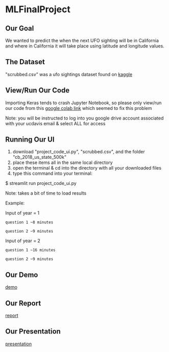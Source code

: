 # MLFinalProject
## Our Goal
We wanted to predict the when the next UFO sighting will be in California and where in California it will take place using latitude and longitude values.

## The Dataset
"scrubbed.csv" was a ufo sightings dataset found on [kaggle](https://www.kaggle.com/datasets/NUFORC/ufo-sightings)

## View/Run Our Code
Importing Keras tends to crash Jupyter Notebook, so please only view/run our code from this [google colab link](https://colab.research.google.com/drive/1LkhfuaI1NOLcgpFoup_GG5OF2Zsy6dzQ?usp=sharing) which seemed to fix this problem


Note: you will be instructed to log into you google drive account associated with your ucdavis email & select ALL for access
## Running Our UI
1. download "project_code_ui.py", "scrubbed.csv", and the folder "cb_2018_us_state_500k"
2. place these items all in the same local directory
3. open the terminal & cd into the directory with all your downloaded files
4. type this command into your terminal:

  $ streamlit run project_code_ui.py

Note: takes a bit of time to load results

Example:

  Input of year = 1
  
    question 1 ~8 minutes
    
    question 2 ~9 minutes
    
  Input of year = 2
  
    question 1 ~16 minutes
    
    question 2 ~9 minutes

## Our Demo
[demo](https://drive.google.com/file/d/1fa86uAFri8edmpGrIdrGIFHJqRP_1g2J/view?usp=sharing)

## Our Report
[report](https://drive.google.com/file/d/1A0O_h9IAcrCrInyB1NY4Xnid5Ap3uaRs/view?usp=sharing)

## Our Presentation
[presentation](https://drive.google.com/file/d/1VNSNKo8vY-6afvXSSsd-bPOjTGC-yLZc/view?usp=sharing)


